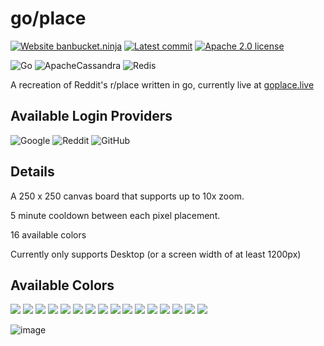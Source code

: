 # go/place

[![Website banbucket.ninja](https://img.shields.io/website-up-down-green-red/https/www.goplace.live.svg)](https://goplace.live)
[![Latest commit](https://badgen.net/github/last-commit/kevinli23/go-place/main)](https://GitHub.com/go-place/banbucket-backend/commit/)
[![Apache 2.0 license](https://img.shields.io/badge/License-Apache%202.0-red.svg)](http://www.apache.org/licenses/)


![Go](https://img.shields.io/badge/go-%2300ADD8.svg?style=for-the-badge&logo=go&logoColor=white)
![ApacheCassandra](https://img.shields.io/badge/cassandra-%231287B1.svg?style=for-the-badge&logo=apache-cassandra&logoColor=white)
![Redis](https://img.shields.io/badge/redis-%23DD0031.svg?style=for-the-badge&logo=redis&logoColor=white)

A recreation of Reddit's r/place written in go, currently live at [goplace.live](https://goplace.live)

## Available Login Providers

![Google](https://img.shields.io/badge/google-4285F4?style=for-the-badge&logo=google&logoColor=white)
![Reddit](https://img.shields.io/badge/Reddit-FF4500?style=for-the-badge&logo=reddit&logoColor=white)
![GitHub](https://img.shields.io/badge/github-%23121011.svg?style=for-the-badge&logo=github&logoColor=white)

## Details

A 250 x 250 canvas board that supports up to 10x zoom.

5 minute cooldown between each pixel placement.

16 available colors

Currently only supports Desktop (or a screen width of at least 1200px)

## Available Colors

![](https://img.shields.io/badge/-%23FFFFFF-%23FFFFFF)
![](https://img.shields.io/badge/-%23E4E4E4-%23E4E4E4)
![](https://img.shields.io/badge/-%23888888-%23888888)
![](https://img.shields.io/badge/-%23222222-%23222222)
![](https://img.shields.io/badge/-%23FFA7D1-%23FFA7D1)
![](https://img.shields.io/badge/-%23E50000-%23E50000)
![](https://img.shields.io/badge/-%23E59500-%23E59500)
![](https://img.shields.io/badge/-%23A06A42-%23A06A42)
![](https://img.shields.io/badge/-%23E5D900-%23E5D900)
![](https://img.shields.io/badge/-%2394E044-%2394E044)
![](https://img.shields.io/badge/-%2302BE01-%2302BE01)
![](https://img.shields.io/badge/-%2300D3DD-%2300D3DD)
![](https://img.shields.io/badge/-%230083C7-%230083C7)
![](https://img.shields.io/badge/-%230000EA-%230000EA)
![](https://img.shields.io/badge/-%23CF6EE4-%23CF6EE4)
![](https://img.shields.io/badge/-%23820080-%23820080)

![image](https://user-images.githubusercontent.com/42505833/167006794-33728ec3-035b-4ad0-a5f7-79a5321a8541.png)
